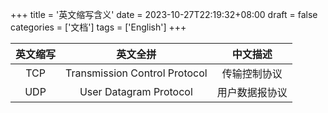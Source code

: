 +++
title = '英文缩写含义'
date = 2023-10-27T22:19:32+08:00
draft = false
categories = ['文档']
tags = ['English']
+++


| 英文缩写 | 英文全拼                      | 中文描述       |
| :-----:  | :-----:                       | :-----:        |
| TCP      | Transmission Control Protocol | 传输控制协议   |
| UDP      | User Datagram Protocol        | 用户数据报协议 |
